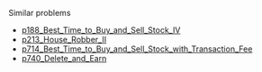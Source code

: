 Similar problems
- [p188_Best_Time_to_Buy_and_Sell_Stock_IV](https://github.com/genxium/Leetcode/tree/master/p188_Best_Time_to_Buy_and_Sell_Stock_IV) 
- [p213_House_Robber_II](https://github.com/genxium/Leetcode/tree/master/p213_House_Robber_II) 
- [p714_Best_Time_to_Buy_and_Sell_Stock_with_Transaction_Fee](https://github.com/genxium/Leetcode/tree/master/p714_Best_Time_to_Buy_and_Sell_Stock_with_Transaction_Fee) 
- [p740_Delete_and_Earn](https://github.com/genxium/Leetcode/tree/master/p740_Delete_and_Earn) 
